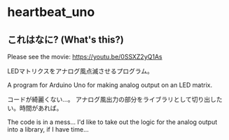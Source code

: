 # heartbeat_uno

## これはなに? (What's this?)

Please see the movie: https://youtu.be/0SSXZ2yQ1As

LEDマトリクスをアナログ風点滅させるプログラム。

A program for Arduino Uno for making
analog output on an LED matrix.

コードが綺麗くない...。
アナログ風出力の部分をライブラリとして切り出したい。時間があれば。

The code is in a mess...
I'd like to take out the logic for the analog output into a library,
if I have time...
